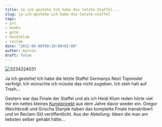 ```yaml
---
title: Ja ich gestehe Ich habe die letzte Staffel...
slug: ja-ich-gestehe-ich-habe-die-letzte-staffel
tags:
- art
- books
- gntm
- heidiklum
- reclam
date: "2012-06-08T09:10:00+02:00"
author: marvin
draft: false
---
```

![3234224031](/images/3234224031.jpg)

Ja ich gestehe! Ich habe die letzte Staffel Germanys Next Topmodel
verfolgt. Ich wünschte ich müsste das nicht zugeben. Ich steh halt auf
Trash...

Gestern war das Finale der Staffel und als ich Heidi Klum reden hörte
viel mir ein nettes kleines
[Kunstprojekt](http://www.faz.net/aktuell/gesellschaft/mode/topmodel-finale-in-reclam-optik-so-richtig-so-wusch-11560096.html)
aus dem Jahre davor wieder ein. Gregor Weichbrodt und Grischa Stanjek
haben das komplette Finale transkribiert und im Reclam-Stil
veröffentlicht. Aus der Abteilung: Ideen die man am liebsten selber
gehabt hätte...